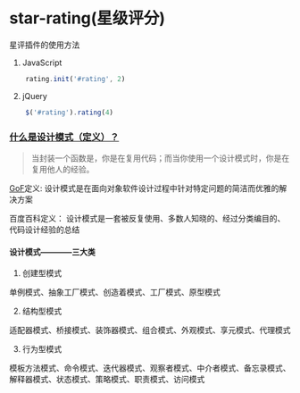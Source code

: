 
# star-rating(星级评分)

星评插件的使用方法

1. JavaScript

```JavaScript
	rating.init('#rating', 2)
```

2. jQuery

```JavaScript
	$('#rating').rating(4)
```


### [什么是设计模式（定义）？](https://www.imooc.com/video/14965)

> 当封装一个函数是，你是在复用代码；而当你使用一个设计模式时，你是在复用他人的经验。

[GoF](https://baike.baidu.com/item/GoF/6406151?fr=aladdin)定义: 设计模式是在面向对象软件设计过程中针对特定问题的简洁而优雅的解决方案

百度百科定义： 设计模式是一套被反复使用、多数人知晓的、经过分类编目的、代码设计经验的总结

#### 设计模式————三大类

1. 创建型模式

  单例模式、抽象工厂模式、创造着模式、工厂模式、原型模式

2. 结构型模式

  适配器模式、桥接模式、装饰器模式、组合模式、外观模式、享元模式、代理模式

3. 行为型模式

  模板方法模式、命令模式、迭代器模式、观察者模式、中介者模式、备忘录模式、解释器模式、状态模式、策略模式、职责模式、访问模式

